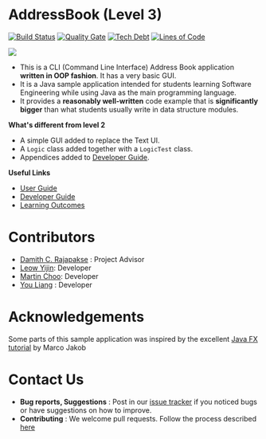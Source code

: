 # AddressBook (Level 3)
[![Build Status](https://travis-ci.org/louietyj/addressbook-level3.png?branch=master)](https://travis-ci.org/louietyj/addressbook-level3)
[![Quality Gate](https://sonarqube.com/api/badges/gate?key=seedu.addressbook)](https://sonarqube.com/dashboard/index/seedu.addressbook)
[![Tech Debt](https://img.shields.io/sonar/http/sonarqube.com/seedu.addressbook/tech_debt.svg)](https://sonarqube.com/dashboard/index/seedu.addressbook)
[![Lines of Code](https://img.shields.io/sonar/http/sonarqube.com/seedu.addressbook/ncloc.svg)](https://sonarqube.com/dashboard/index/seedu.addressbook)

<img src="doc/images/Ui.png">

* This is a CLI (Command Line Interface) Address Book application **written in OOP fashion**. It has a very basic GUI.
* It is a Java sample application intended for students learning Software Engineering while using Java as 
  the main programming language. 
* It provides a **reasonably well-written** code example that is **significantly bigger** than what students 
  usually write in data structure modules. 
  
**What's different from level 2**

* A simple GUI added to replace the Text UI.
* A `Logic` class added together with a `LogicTest` class.
* Appendices added to [Developer Guide](doc/DeveloperGuide.md).

  
**Useful Links**
* [User Guide](doc/UserGuide.md) 
* [Developer Guide](doc/DeveloperGuide.md) 
* [Learning Outcomes](doc/LearningOutcomes.md) 

# Contributors

* [Damith C. Rajapakse](http://www.comp.nus.edu.sg/~damithch) : Project Advisor
* [Leow Yijin](http://github.com/yijinl): Developer
* [Martin Choo](http://github.com/m133225): Developer
* [You Liang](http://github.com/yl-coder) : Developer 

# Acknowledgements

Some parts of this sample application was inspired by the excellent 
[Java FX tutorial](http://code.makery.ch/library/javafx-8-tutorial/) by Marco Jakob 

# Contact Us

* **Bug reports, Suggestions** : Post in our [issue tracker](https://github.com/se-edu/addressbook-level3/issues)
  if you noticed bugs or have suggestions on how to improve.
* **Contributing** : We welcome pull requests. Follow the process described [here](https://github.com/oss-generic/process)

